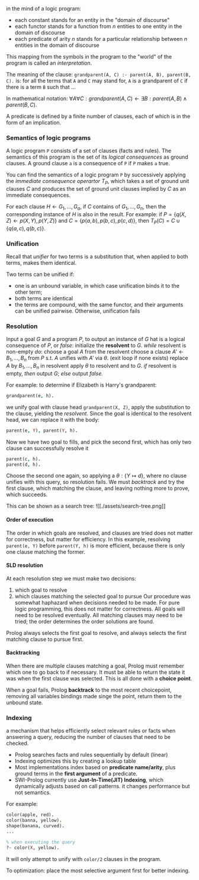 in the mind of a logic program:
- each constant stands for an entity in the "domain of discourse"
- each functor stands for a function from _n_ entities to one entity in the domain of discourse
- each predicate of arity _n_ stands for a particular relationship between _n_ entities in the domain of discourse

This mapping from the symbols in the program to the "world" of the program is called an _interpretation_.

The meaning of the clause: `grandparent(A, C) :- parent(A, B), parent(B, C).` is: for all the terms that `A` and `C` may stand for, `A` is a grandparent of `C` if there is a term `B` such that ... 

In mathematical notation: $\forall A \forall C: grandparent(A, C) \leftarrow \exists B: parent(A, B) \wedge parent(B, C)$.

A predicate is defined by a finite number of clauses, each of which is in the form of an implication.

### Semantics of logic programs
A logic program `P` consists of a set of clauses (facts and rules). The semantics of this program is the set of its _logical consequences_ as ground clauses. A ground clause `a` is a consequence of `P` if `P` makes `a` true.

You can find the semantics of a logic program `P` by successively applying the _immediate consequence operartor $T_P$_, which takes a set of ground unit clauses $C$ and produces the set of ground unit clauses implied by $C$ as an immediate consequences.

For each clause $H \leftarrow G_1, ..., G_a$, if $C$ contains of $G_1, ..., G_n$, then the corresponding instance of $H$ is also in the result. For example: if $P = \{q(X, Z) \leftarrow p(X, Y), p (Y, Z)\}$ and $C = \{p(a, b), p(b,c), p(c,d)\}$, then $T_P(C) = C \cup \{q(a,c), q(b,c)\}$.

### Unification
Recall that _unifier_ for two terms is a substitution that, when applied to both terms, makes them identical.

Two terms can be unified if:
- one is an unbound variable, in which case unification binds it to the other term;
- both terms are identical
- the terms are compound, with the same functor, and their arguments can be unified pairwise.
Otherwise, unification fails

### Resolution
Input a goal $G$ and a program $P$, to output an instance of $G$ hat is a logical consequence of $P$, or _false_:
	initialize the **resolvent** to $G$.
	_while_ resolvent is non-empty _do_:
		choose a goal $A$ from the resolvent
		choose a clause $A' \leftarrow B_1, ..., B_n$ from $P$ s.t. $A$ unifies with $A'$ via $\theta$. (exit loop if none exists)
		replace $A$ by $B_1, ..., B_n$ in resolvent
		apply $\theta$ to resolvent and to $G$.
	_if_ resolvent is empty, _then_ output $G$; _else_ output _false._

For example: to determine if Elizabeth is Harry's grandparent:
```prolog
grandparent(e, h).
```
we unify goal with clause head `grandparent(X, Z)`, apply the substitution to the clause, yielding the _resolvent_. Since the goal is identical to the resolvent head, we can replace it with the body:
```prolog
parent(e, Y), parent(Y, h).
```

Now we have two goal to fills, and pick the second first, which has only two clause can successfully resolve it
```prolog
parent(c, h).
parent(d, h).
```

Choose the second one again, so applying a $\theta: \{Y \mapsto d\}$, where no clause unifies with this query, so resolution fails. We must _backtrack_ and try the first clause, which matching the clause, and leaving nothing more to prove, which succeeds.

This can be shown as a search tree:
![[./assets/search-tree.png]]

#### Order of execution
The order in which goals are resolved, and clauses are tried does not matter for correctness, but matter for efficiency. In this example, resolving `parent(e, Y)` before `parent(Y, h)` is more efficient, because there is only one clause matching the former.

#### SLD resolution
At each resolution step we must make two decisions:
1. which goal to resolve
2. which clauses matching the selected goal to pursue
Our procedure was somewhat haphazard when decisions needed to be made. For pure logic programming, this does not matter for correctness. All goals will need to be resolved eventually. All matching clauses may need to be tried; the order determines the order solutions are found.

Prolog always selects the first goal to resolve, and always selects the first matching clause to pursue first.

#### Backtracking
When there are multiple clauses matching a goal, Prolog must remember which one to go back to if necessary. It must be able to return the state it was when the first clause was selected. This is all done with a **choice point**.

When a goal fails, Prolog **backtrack** to the most recent choicepoint, removing all variables bindings made singe the point, return them to the unbound state.

### Indexing
a mechanism that helps efficiently select relevant rules or facts when answering a query, reducing the number of clauses that need to be checked.
- Prolog searches facts and rules sequentially by default (linear)
- Indexing optimizes this by creating a lookup table
- Most implementations index based on **predicate name/arity**, plus ground terms in the **first argument** of a predicate.
- SWI-Prolog currently use **Just-In-Time(JIT) Indexing**, which dynamically adjusts based on call patterns.
it changes performance but not semantics.

For example:
```prolog
color(apple, red).
color(banna, yellow).
shape(banana, curved).
...

% when executing the query
?- color(X, yellow).
```
It will only attempt to unify with `color/2` clauses in the program.

To optimization: place the most selective argument first for better indexing.
